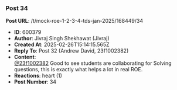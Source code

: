 ### Post 34
**Post URL**: /t/mock-roe-1-2-3-4-tds-jan-2025/168449/34
- **ID**: 600379
- **Author**: Jivraj Singh Shekhawat (Jivraj)
- **Created At**: 2025-02-26T15:14:15.565Z
- **Reply To**: Post 32 (Andrew David, 23f1002382)
- **Content**:  
  <a class="mention" href="/u/23f1002382">@23f1002382</a> Good to see students are collaborating for Solving questions, this is exactly what helps a lot in real ROE.
- **Reactions**: heart (1)
- **Post Number**: 34

